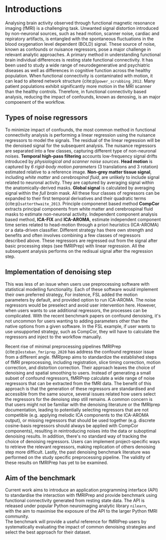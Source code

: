 # Introductions
<!-- aim at 500 words -->

<!-- We all know denosiing is important now. And we cannot understand brain activity without it. -->
Analysing brain activity observed through functional magnetic resonance imaging (fMRI) is a challenging task. 
Unwanted signal distortion introduced by non-neuronal sources, 
such as head motion, scanner noise, cardiac and repiratory artifacts, <!-- cite a review here -->
is entangled with the spontaneous fluctuations in the blood oxygenation level dependent (BOLD) signal.
These source of noise, known as confounds or nuisance regressors, pose a major challenge in relevant analytic approaches.
A primary method in understanding functional brain individual differences is resting state functional connectivity.
It has been used to study a wide range of neurodegenerative and psychiatric diseases as well as differences in cognitive function across the healthy population.
When functional connectivity is contaminated with motion, it can lead to altered network structure {cite:p}`power_scrubbing_2012`.
Many patient populations exhibit significantly more motion in the MRI scanner than the healthy controls. <!-- reference here -->
Therefore, in functional connectivity based analysis, reducing the impact of confounds, known as denosing, is an major compoenent of the workflow.

<!-- Classes of nuisance regressors - like how load_confounds separate them -->
<!-- need to add reference to this section-->
## Types of noise regressors

To minimize impact of confounds, 
the most common method in functional connectivity analysis is performing a linear regression using the nuisance regressors to model the signals.
The residual of the linear regression will be the denoised signal for the subsequent analysis.
The nuisance regressors are separated into a few classes, capturing different type of non-neuronal noises.
__Temporal high-pass filtering__ accounts low-frequency signal drifts introduced by _physiological and scanner noise sources_.
__Head motion__ is captured by _6 rigid-body motion parameters_ (3 translations and 3 rotation)  estimated relative to a reference image.
__Non-grey matter tissue signal__, including _white matter_ and _cerebrospinal fluid_, are unlikely to include signal related to neuronal activity. 
They are captured by averaging signal within the anatomically-derived masks.
__Global signal__ is calculated by averaging signal within the _full brain_ mask.
All these four classes of regressors can be expanded to their first temporal derivatives and their quadratic terms {cite:p}`satterthwaite_2013`.
Principle componenet based method __CompCor__ extracts principal components from white matter and cerebrospinal fluid masks to estimate non-neuronal activity. 
Independent component analysis based method, __ICA-FIX__ and __ICA-AROMA__,
estimate independent component time series related to head-motion through a priori heuristics (ICA-AROMA) or a data-driven classifier. 
Different strategy has there own strength and benefits and often involves combining a few classes of regressors described above.
These regressors are regressed out from the signal after basic processing steps (see fMRIPrep) with linear regression. 
All the subsequent analysis performs on the redisual signal after the regression step.

## Implementation of denoising step

<!-- How denoising is traditionally done in propriatory software -->
This was less of an issue when users use preprocessing software with statistical modelling functionality.
Each of these software would implement their own preferred strategy, 
For instence, FSL added the motion parameters by default, and provided option to run ICA-AROMA.
The noise regressors would be preselect and avoid user intervention here.
However, when users wants to use additional regressors, the processes can be complicated.
With the recent benchmark papers on confound denoising, 
it's not uncommon for users wanting to adding parameters other than the native options from a given software.
In the FSL example, if user wants to use unsupported strategy, such as CompCor, 
they will have to calculate the regressors and inject to the workflow manually. 
<!-- Question: should we compare some other software? ie. niak and cpac has a more flexible approach, but still lock user-in  -->

Recent rise of minimal preprocessing pipelines fMRIPrep {cite:p}`esteban_fmriprep_2020` has address the confound regressor issue from a different angle.
fMRIprep aims to standardize the established steps of fMRI preprocessing, including registration, slice timing correction, motion correction, and distortion correction.
Their approach leaves the choice of denoising and spatial smoothing to users.
Instead of generating a small subset of confound regressors, fMRIPrep calculate a wide range of noise regressors that can be extracted from the fMRI data.
The benefit of this approach is that the generation of these regressors are standardised and accessible from the same source,
several issues related how users select the regressors for the denoisng step still remains.
A common concern is that users might not be familiar with the denoising literature or the fMRIprep documentation, 
leading to potentially selecting regressors that are not competible (e.g. applying melodic ICA components to the ICA-AROMA output), 
or missing regressors that should be used together (e.g. discrete cosine-basis regressors should always be applied with CompCor components),
resulting in reintroducing noises into the data or suboptimal denoising results.
In addition, there's no standard way of tracking the choice of denoising regressors.
Users can implement project-specific ways to retrieve the relevant regressors, 
making replication of others denoising step more difficult.
Lastly, the past denoising benchmark literature was performed on the study specific preprocessing pipeline.
The validity of these results on fMRIPrep has yet to be examined. 

## Aim of the benchmark

Current work aims to introduce an application programming interface (API) to standardise the interaction with fMRIPrep and provide benchmark using functional connectivity generated from resting state data.
The API is released under popular Python neuroimaging analytic library `nilearn`,  
with the aim to maximise the exposure of the API to the larger Python fMRI community.   
The benchmark will provide a useful reference for fMRIPrep users by systematically evaluating the impact of common denoising strategies and select the best approach for their dataset.  
